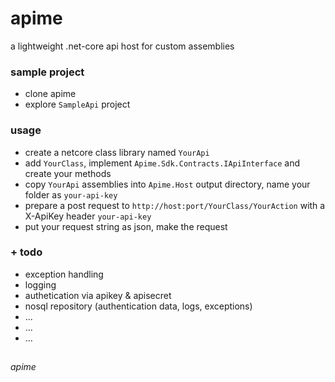 # apime
a lightweight .net-core api host for custom assemblies 


### sample project
- clone apime
- explore `SampleApi` project

### usage
- create a netcore class library named `YourApi`
- add `YourClass`, implement `Apime.Sdk.Contracts.IApiInterface` and create your methods
- copy `YourApi` assemblies into `Apime.Host` output directory, name your folder as `your-api-key`
- prepare a post request to `http://host:port/YourClass/YourAction` with a X-ApiKey header `your-api-key`
- put your request string as json, make the request


### + todo
+ exception handling
+ logging
+ authetication via apikey & apisecret 
+ nosql repository (authentication data, logs, exceptions)
+ ...
+ ...
+ ...


##

*apime*